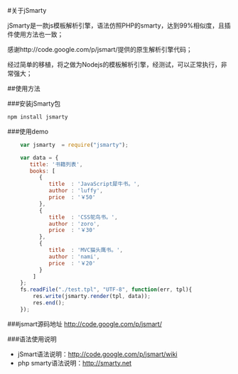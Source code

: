 #关于jSmarty

jSmarty是一款js模板解析引擎，语法仿照PHP的smarty，达到99%相似度，且插件使用方法也一致；

感谢http://code.google.com/p/jsmart/提供的原生解析引擎代码；

经过简单的移植，将之做为Nodejs的模板解析引擎，经测试，可以正常执行，非常强大；

##使用方法

###安装jSmarty包

```javascript
npm install jsmarty
```

###使用demo
```javascript
	var jsmarty  = require("jsmarty");

	var data = {
       title: '书籍列表',
       books: [
          {
             title  : 'JavaScript犀牛书。',          
             author : 'luffy',                            
             price  : '￥50'
          },
          {
             title  : 'CSS鸵鸟书。',
             author : 'zoro',
			 price  : '￥30'
          },
          {
             title  : 'MVC猫头鹰书。',
             author : 'nami',
             price  : '￥20'
          }
        ]
    };
    fs.readFile("./test.tpl", "UTF-8", function(err, tpl){
        res.write(jsmarty.render(tpl, data));
        res.end();
    });
```


###jsmart源码地址
http://code.google.com/p/jsmart/


###语法使用说明
* jSmart语法说明：http://code.google.com/p/jsmart/wiki
* php smarty语法说明：http://smarty.net

